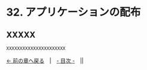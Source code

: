 ﻿# 32. アプリケーションの配布

## XXXXX

```cpp
XXXXXXXXXXXXXXXXXXXXXX
```

[← 前の章へ戻る](Screen-capture.md)　|　[- 目次 -](Index.md)　||